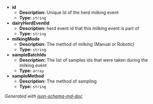  - <b id="#/properties/id">id</b>
	 - **Description:** Unique Id of the herd milking event
	 - **Type:** `string`
 - <b id="#/properties/dairyHerdEventId">dairyHerdEventId</b>
	 - **Description:** herd event id that this milking event is part of
	 - **Type:** `string`
 - <b id="#/properties/milkingMode">milkingMode</b>
	 - **Description:** The method of milking (Manual or Robotic)
	 - **Type:** `string`
 - <b id="#/properties/sampleBatchIds">sampleBatchIds</b>
	 - **Description:** The list of samples ids that were taken during the milking event
	 - **Type:** `array`
 - <b id="#/properties/sampleMethod">sampleMethod</b>
	 - **Description:** The method of sampling
	 - **Type:** `string`

_Generated with [json-schema-md-doc](https://brianwendt.github.io/json-schema-md-doc/)_